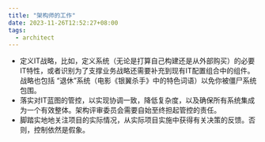 ```yaml
---
title: "架构师的工作"
date: 2023-11-26T12:52:27+08:00
tags:
  - architect
---
```


- 定义IT战略，比如，定义系统（无论是打算自己构建还是从外部购买）的必要IT特性，或者识别为了支撑业务战略还需要补充到现有IT配置组合中的组件。战略也包括
  “退休”系统（电影《银翼杀手》中的特色词语）以免你被僵尸系统包围。
- 落实对IT蓝图的管控，以实现协调一致，降低复杂度，以及确保所有系统集成为一个有效整体。架构评审委员会需要自始至终担起管控的责任。
- 脚踏实地地关注项目的实际情况，从实际项目实施中获得有关决策的反馈。否则，控制依然是假象。
